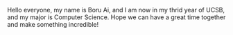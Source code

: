 Hello everyone, my name is Boru Ai, and I am now in my thrid year of UCSB, and my major is Computer Science. 
Hope we can have a great time together and make something incredible!

